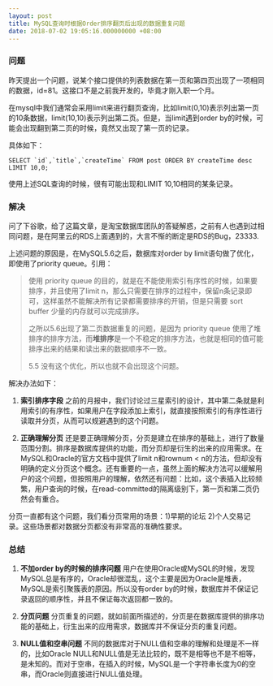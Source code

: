 ```yaml
---
layout: post
title: MySQL查询时根据Order排序翻页后出现的数据重复问题
date: 2018-07-02 19:05:16.000000000 +08:00
---
```


### 问题

昨天提出一个问题，说某个接口提供的列表数据在第一页和第四页出现了一项相同的数据，id=81。这接口不是之前我开发的，毕竟才刚入职一个月。

在mysql中我们通常会采用limit来进行翻页查询，比如limit(0,10)表示列出第一页的10条数据，limit(10,10)表示列出第二页。但是，当limit遇到order by的时候，可能会出现翻到第二页的时候，竟然又出现了第一页的记录。

具体如下：
```
SELECT `id`,`title`,`createTime` FROM post ORDER BY createTime desc LIMIT 10,0;
```
使用上述SQL查询的时候，很有可能出现和LIMIT 10,10相同的某条记录。

### 解决

问了下谷歌，给了这篇文章，是淘宝数据库团队的答疑解惑，之前有人也遇到过相同问题，是在阿里云的RDS上面遇到的，大言不惭的断定是RDS的Bug，23333.

上述问题的原因是，在MySQL5.6之后，数据库对order by limit语句做了优化，即使用了priority queue。引用：

>使用 priority queue 的目的，就是在不能使用索引有序性的时候，如果要排序，并且使用了limit n，那么只需要在排序的过程中，保留n条记录即可，这样虽然不能解决所有记录都需要排序的开销，但是只需要 sort buffer 少量的内存就可以完成排序。
>
>之所以5.6出现了第二页数据重复的问题，是因为 priority queue 使用了堆排序的排序方法，而**堆排序**是一个不稳定的排序方法，也就是相同的值可能排序出来的结果和读出来的数据顺序不一致。
>
>5.5 没有这个优化，所以也就不会出现这个问题。

解决办法如下：

1. **索引排序字段** 之前的月报中，我们讨论过三星索引的设计，其中第二条就是利用索引的有序性，如果用户在字段添加上索引，就直接按照索引的有序性进行读取并分页，从而可以规避遇到的这个问题。

2. **正确理解分页** 还是要正确理解分页，分页是建立在排序的基础上，进行了数量范围分割。排序是数据库提供的功能，而分页却是衍生的出来的应用需求。在MySQL和Oracle的官方文档中提供了limit n和rownum < n的方法，但却没有明确的定义分页这个概念。还有重要的一点，虽然上面的解决方法可以缓解用户的这个问题，但按照用户的理解，依然还有问题：比如，这个表插入比较频繁，用户查询的时候，在read-committed的隔离级别下，第一页和第二页仍然会有重合。

分页一直都有这个问题，我们看分页常用的场景：1)早期的论坛 2)个人交易记录。这些场景都对数据分页都没有非常高的准确性要求。

### 总结

1. **不加order by的时候的排序问题** 用户在使用Oracle或MySQL的时候，发现MySQL总是有序的，Oracle却很混乱，这个主要是因为Oracle是堆表，MySQL是索引聚簇表的原因。所以没有order by的时候，数据库并不保证记录返回的顺序性，并且不保证每次返回都一致的。

2. **分页问题** 分页重复的问题，就如前面所描述的，分页是在数据库提供的排序功能的基础上，衍生出来的应用需求，数据库并不保证分页的重复问题。

3. **NULL值和空串问题** 不同的数据库对于NULL值和空串的理解和处理是不一样的，比如Oracle NULL和NULL值是无法比较的，既不是相等也不是不相等，是未知的。而对于空串，在插入的时候，MySQL是一个字符串长度为0的空串，而Oracle则直接进行NULL值处理。